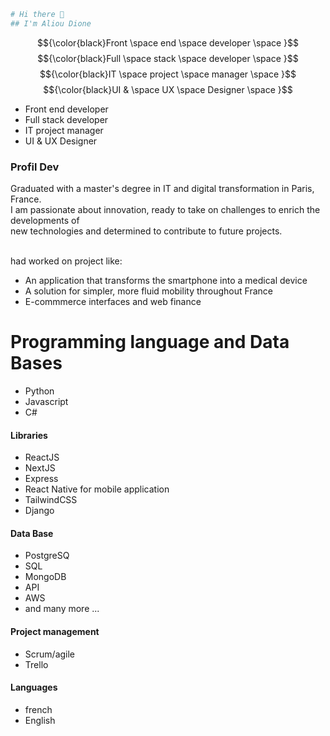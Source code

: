 ```bash
# Hi there 👋
## I'm Aliou Dione
```
$${\color{black}Front \space end \space developer \space }$$
$${\color{black}Full \space stack \space developer \space }$$
$${\color{black}IT \space project \space manager \space }$$
$${\color{black}UI &  \space UX \space Designer \space }$$


- Front end developer
- Full stack developer
- IT project manager
- UI & UX Designer

### Profil Dev
Graduated with a master's degree in IT and digital transformation in Paris, France.<br>
I am passionate about innovation, ready to take on challenges to enrich the developments of <br>
new technologies and determined to contribute to future projects.

<br> had worked on project like:<br>
- An application that transforms the smartphone into a medical device
- A solution for simpler, more fluid mobility throughout France
- E-commmerce interfaces and web finance 


# Programming language and Data Bases 
- Python
- Javascript
- C#
#### Libraries
- ReactJS
- NextJS
- Express
- React Native for mobile application
- TailwindCSS
- Django
#### Data Base
- PostgreSQ
- SQL
- MongoDB
- API
- AWS
- and many more ... 
#### Project management
- Scrum/agile
- Trello

#### Languages
- french
- English











